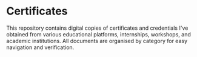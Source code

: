 # Certificates
This repository contains digital copies of certificates and credentials I've obtained from various educational platforms, internships, workshops, and academic institutions. All documents are organised by category for easy navigation and verification.
